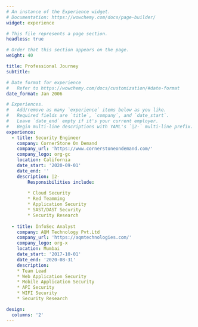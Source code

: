 ```yaml
---
# An instance of the Experience widget.
# Documentation: https://wowchemy.com/docs/page-builder/
widget: experience

# This file represents a page section.
headless: true

# Order that this section appears on the page.
weight: 40

title: Professional Journey
subtitle:

# Date format for experience
#   Refer to https://wowchemy.com/docs/customization/#date-format
date_format: Jan 2006

# Experiences.
#   Add/remove as many `experience` items below as you like.
#   Required fields are `title`, `company`, and `date_start`.
#   Leave `date_end` empty if it's your current employer.
#   Begin multi-line descriptions with YAML's `|2-` multi-line prefix.
experience:
  - title: Security Engineer
    company: CornerStone On Demand
    company_url: 'https://www.cornerstoneondemand.com/'
    company_logo: org-gc
    location: California
    date_start: '2020-09-01'
    date_end: ''
    description: |2-
        Responsibilities include:
        
        * Cloud Security
        * Red Teamming
        * Application Security
        * SAST/DAST Security
        * Security Research
        
  - title: InfoSec Analyst
    company: AQM Technology Pvt.Ltd
    company_url: 'https://aqmtechnologies.com/'
    company_logo: org-x
    location: Mumbai
    date_start: '2017-10-01'
    date_end: '2020-08-31'
    description: 
    * Team Lead
    * Web Application Security
    * Mobile Application Security
    * API Security
    * WIFI Security
    * Security Research

design:
  columns: '2'
---
```

